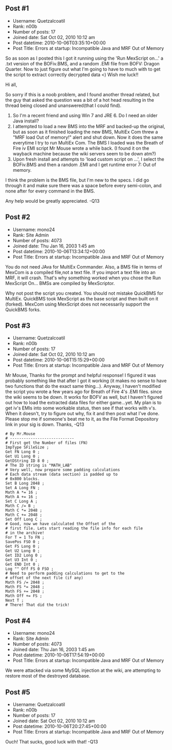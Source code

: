 ## Post #1
- Username: Quetzalcoatil
- Rank: n00b
- Number of posts: 17
- Joined date: Sat Oct 02, 2010 10:12 am
- Post datetime: 2010-10-06T03:35:10+00:00
- Post Title: Errors at startup: Incompatible Java and MRF Out of Memory

<EDIT> So as soon as I posted this I got it running using the 'Run MexScript on...' a .txt version of the BOFiv.BMS, and a random .EMI file from BOFV: Dragon Quarter. Now to just figure out what I'm going to have to much with to get the script to extract correctly decrypted data <) Wish me luck!! </EDIT>

Hi all,

So sorry if this is a noob problem, and I found another thread related, but the guy that asked the question was a bit of a hot head resulting in the thread being closed and unanswered(that I could find).
1. So I'm a recent friend and using Win 7 and JRE 6. Do I need an older Java install?
2. I attempted to load a new BMS into the MRF and backed-up the original, but as soon as it finished loading the new BMS, MultiEx Com threw a "MRF load Out of memory!" alert and shut down. Now it does the same everytime I try to run MultiEx Com. The BMS I loaded was the Breath of Fire iv EMI script Mr Mouse wrote a while back. (I found it on the wayback machine because the wiki servers seem to be down atm?)
3. Upon fresh install and attempts to 'load custom script on ...', I select the BOFiv.BMS and then a random .EMI and I get runtime error 7: Out of memory. 

I think the problem is the BMS file, but I'm new to the specs. I did go through it and make sure there was a space before every semi-colon, and none after for every command in the BMS. 

Any help would be greatly appreciated.
-Q13
## Post #2
- Username: mono24
- Rank: Site Admin
- Number of posts: 4073
- Joined date: Thu Jan 16, 2003 1:45 am
- Post datetime: 2010-10-06T13:34:12+00:00
- Post Title: Errors at startup: Incompatible Java and MRF Out of Memory

You do not need JAva for MultiEx Commander. Also, a BMS file in terms of MexCom is a compiled file,not a text file. If you import a text file into an MRF, it will crash. That's why something worked when you chose the Run MexScript On... BMSs are compiled by MexScriptor. 

Why not post the script you created. You should not mistake QuickBMS for MultiEx. QuickBMS took MexScript as the base script and then built on it (forked). MexCom using MexScript does not necessarily support the QuickBMS forks.
## Post #3
- Username: Quetzalcoatil
- Rank: n00b
- Number of posts: 17
- Joined date: Sat Oct 02, 2010 10:12 am
- Post datetime: 2010-10-06T15:15:29+00:00
- Post Title: Errors at startup: Incompatible Java and MRF Out of Memory

Mr Mouse,
Thanks for the prompt and helpful response!
I figured it was probably something like that after I got it working (it makes no sense to have two functions that do the exact same thing...). Anyway, I haven't modified the script you wrote a few years ago for Breath of Fire 4's .EMI files. since the wiki seems to be down.  It works for BOFV as well, but I haven't figured out how to load the extracted data files for either game...yet. My plan is to get iv's EMIs into some workable status, then see if that works with v's. When it doesn't, try to figure out why, fix it and then post what I've done. 
Please stop me if someone's beat me to it, as the File Format Depository link in your sig is down.
Thanks,
-Q13

```
# By Mr.Mouse
# ----------------------------
# First get the Number of files (FN)
ImpType SFileSize ;
Get FN Long 0 ;
Get U1 Long 0 ;
GetDString ID 8 0 ;
# The ID string is "MATH_LAB"
# Very well, now prepare some padding calculations
# Each data stream (data section) is padded up to
# 0x800 blocks.
Set B Long 2048 ;
Set A Long FN ;
Math A *= 16 ;
Math A += 16 ;
Set C Long A ;
Math C /= B ;
Math C *= 2048 ;
Math C += 2048 ;
Set Off Long C ;
# Good, now we have calculated the Offset of the
# first file. Lets start reading the file info for each file
# in the archive!
For T = 1 To FN ;
SavePos FSO 0 ;
Get FS Long 0 ;
Get U2 Long 0 ;
Get ID2 Long 0 ;
Get U3 Int 0 ;
Get END Int 0 ;
Log "" Off FS 0 FSO ;
# Need to perform padding calculations to get to the
# offset of the next file (if any)
Math FS /= 2048 ;
Math FS *= 2048 ;
Math FS += 2048 ;
Math Off += FS ;
Next T ;
# There! That did the trick!
```
## Post #4
- Username: mono24
- Rank: Site Admin
- Number of posts: 4073
- Joined date: Thu Jan 16, 2003 1:45 am
- Post datetime: 2010-10-06T17:54:19+00:00
- Post Title: Errors at startup: Incompatible Java and MRF Out of Memory

We were attacked via some MySQL injection at the wiki, are attempting to restore most of the destroyed database.
## Post #5
- Username: Quetzalcoatil
- Rank: n00b
- Number of posts: 17
- Joined date: Sat Oct 02, 2010 10:12 am
- Post datetime: 2010-10-06T20:27:45+00:00
- Post Title: Errors at startup: Incompatible Java and MRF Out of Memory

Ouch! That sucks, good luck with that!
-Q13
